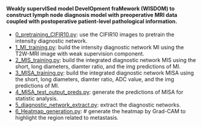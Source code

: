 #### Weakly supervISed model DevelOpment fraMework (WISDOM) to construct lymph node diagnosis model with preoperative MRI data coupled with postoperative patient-level pathological information.
* [0_pretraining_CIFIR10.py](https://github.com/xiawei999000/WISDOM/blob/main/0_pretraining_CIFIR10.py): use the CIFIR10 images to pretrain the intensity diagnostic network.<br>
* [1_MI_training.py](https://github.com/xiawei999000/WISDOM/blob/main/1_MI_training.py): build the intensity diagnostic network MI using the T2W-MRI image with weak supervision component.<br>
* [2_MIS_training.py](https://github.com/xiawei999000/WISDOM/blob/main/2_MIS_training.py): build the integrated diagnostic network MIS using the short, long diameters, diamter ratio, and the img predictions of MI.<br>
* [3_MISA_training.py](https://github.com/xiawei999000/WISDOM/blob/main/3_MISA_training.py): build the integrated diagnostic network MISA using the short, long diameters, diamter ratio, ADC value, and the img predictions of MI.<br>
* [4_MISA_test_output_preds.py](https://github.com/xiawei999000/WISDOM/blob/main/4_MISA_test_output_preds.py): generate the predictions of MISA for statistic analysis.<br>
* [5_diagnostic_network_extract.py](https://github.com/xiawei999000/WISDOM/blob/main/5_diagnostic_network_extract.py): extract the diagnostic networks.<br>
* [6_Heatmap_generation.py](https://github.com/xiawei999000/WISDOM/blob/main/6_Heatmap_generation.py): # generate the heatmap by Grad-CAM to highlight the region related to metastasis.<br>
